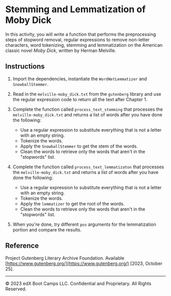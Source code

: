 # Stemming and Lemmatization of Moby Dick

In this activity, you will write a function that performs the preprocessing steps of stopword removal, regular expressions to remove non-letter characters, word tokenizing, stemming and lemmatization on the American classic novel _Moby Dick_, written by Herman Melville.

## Instructions

1. Import the dependencies, instantiate the `WordNetLemmatizer` and `SnowballStemmer`.

2. Read in the `melville-moby_dick.txt` from the `gutenberg` library and use the regular expression code to return all the text after Chapter 1.

3. Complete the function called `process_text_stemming` that processes the `melville-moby_dick.txt` and returns a list of words after you have done the following:
    * Use a regular expression to substitute everything that is not a letter with an empty string.
    * Tokenize the words.
    * Apply the `SnowballStemmer` to get the stem of the words.
    * Clean the words to retrieve only the words that aren't in the "stopwords" list.

4. Complete the function called `process_text_lemmatizaton` that processes the `melville-moby_dick.txt` and returns a list of words after you have done the following:
    * Use a regular expression to substitute everything that is not a letter with an empty string.
    * Tokenize the words.
    * Apply the `lemmatizer` to get the root of the words.
    * Clean the words to retrieve only the words that aren't in the "stopwords" list.

5. When you're done, try different `pos` arguments for the lemmatization portion and compare the results.

## Reference

Project Gutenberg Literary Archive Foundation. Available [https://www.gutenberg.org/](https://www.gutenberg.org/) [2023, October 25].

---

© 2023 edX Boot Camps LLC. Confidential and Proprietary. All Rights Reserved.
